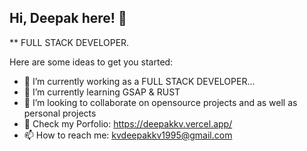 ## Hi, Deepak here! 👋


** FULL STACK DEVELOPER.

Here are some ideas to get you started:

- 🔭 I’m currently working as a FULL STACK DEVELOPER...
- 🌱 I’m currently learning GSAP & RUST
- 👯 I’m looking to collaborate on opensource projects and as well as personal projects
- 💬 Check my Porfolio: https://deepakkv.vercel.app/
- 📫 How to reach me: kvdeepakkv1995@gmail.com
